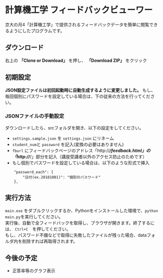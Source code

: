 # 計算機工学 フィードバックビューワー
京大の月4「計算機工学」で提供されるフィードバックデータを簡単に閲覧できるようにしたプログラムです。

## ダウンロード
右上の **「Clone or Download」** を押し、 **「Download ZIP」** をクリック

## 初期設定
**JSON設定ファイルは初回起動時に自動生成するように変更しました。** もし、毎回個別にパスワードを設定している場合は、下の従来の方法を行ってください。

### JSONファイルの手動設定
ダウンロードしたら、srcフォルダを開き、以下の設定をしてください。
- `settings.sample.json` を `settings.json` にリネーム
- `student_num`と `password` を記入(変換の必要はありません)
- `fburl` にフィードバックページのアドレス「http://***/feedback.html」の「http://***/」部分を記入（講座受講者以外のアクセス防止のためです）
- もし個別でパスワードを設定している場合は、以下のような形式で挿入
```
    "password_each": {
        "日付(ex.20181001)": "個別のパスワード"
    },
```

## 実行方法
`main.exe` をダブルクリックするか、Pythonをインストールした環境で、`python main.py`を実行してください。  
実行後、自動で全フィードバックを取得し、ブラウザが開きます。終了するには、 `Ctrl+C`　を押してください。  
もし、パスワード不備などで取得に失敗したファイルが残った場合、dataフォルダ内を削除すれば再取得されます。

## 今後の予定
- 正答率等のグラフ表示
